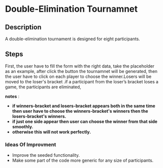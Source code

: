 # Double-Elimination Tournamnet

## Description

A double-elimination tournament is designed for eight participants.

## Steps

First, the user have to fill the form with the right data, take the placeholder as an example, after click the button the tournamnet will be generated, then the user have to click on each player to choose the winner.Losers will be moved to the loser's bracket .if a participant from the loser’s bracket loses a game, the participants are eliminated,

**notes** :

- **if winners-bracket and losers-bracket appears both in the same time then user have to choose the winners-bracket's winners then the losers-bracket's winners.**
- **if just one side appear then user can choose the winner from that side smoothly.**
- **otherwise this will not work perfectly.**

### Ideas Of Improvment

- Improve the seeded functionality.
- Make some part of the code more generic for any size of participants.

